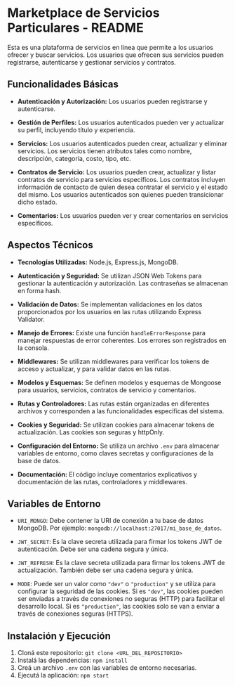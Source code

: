 # Marketplace de Servicios Particulares - README

Esta es una plataforma de servicios en línea que permite a los usuarios ofrecer y buscar servicios. Los usuarios que ofrecen sus servicios pueden registrarse, autenticarse y gestionar servicios y contratos.

## Funcionalidades Básicas

- **Autenticación y Autorización:** Los usuarios pueden registrarse y autenticarse. 

- **Gestión de Perfiles:** Los usuarios autenticados pueden ver y actualizar su perfil, incluyendo título y experiencia.

- **Servicios:** Los usuarios autenticados pueden crear, actualizar y eliminar servicios. Los servicios tienen atributos tales como nombre, descripción, categoría, costo, tipo, etc. 

- **Contratos de Servicio:** Los usuarios pueden crear, actualizar y listar contratos de servicio para servicios específicos. Los contratos incluyen información de contacto de quien desea contratar el servicio y el estado del mismo.
Los usuarios autenticados son quienes pueden transicionar dicho estado.

- **Comentarios:** Los usuarios pueden ver y crear comentarios en servicios específicos. 

## Aspectos Técnicos

- **Tecnologías Utilizadas:** Node.js, Express.js, MongoDB.
  
- **Autenticación y Seguridad:** Se utilizan JSON Web Tokens para gestionar la autenticación y autorización. Las contraseñas se almacenan en forma hash.

- **Validación de Datos:** Se implementan validaciones en los datos proporcionados por los usuarios en las rutas utilizando Express Validator.

- **Manejo de Errores:** Existe una función `handleErrorResponse` para manejar respuestas de error coherentes. Los errores son registrados en la consola.

- **Middlewares:** Se utilizan middlewares para verificar los tokens de acceso y actualizar, y para validar datos en las rutas.

- **Modelos y Esquemas:** Se definen modelos y esquemas de Mongoose para usuarios, servicios, contratos de servicio y comentarios.

- **Rutas y Controladores:** Las rutas están organizadas en diferentes archivos y corresponden a las funcionalidades específicas del sistema.

- **Cookies y Seguridad:** Se utilizan cookies para almacenar tokens de actualización. Las cookies son seguras y httpOnly.

- **Configuración del Entorno:** Se utiliza un archivo `.env` para almacenar variables de entorno, como claves secretas y configuraciones de la base de datos.

- **Documentación:** El código incluye comentarios explicativos y documentación de las rutas, controladores y middlewares.

## Variables de Entorno

- `URI_MONGO`: Debe contener la URI de conexión a tu base de datos MongoDB. Por ejemplo: `mongodb://localhost:27017/mi_base_de_datos`.

- `JWT_SECRET`: Es la clave secreta utilizada para firmar los tokens JWT de autenticación. Debe ser una cadena segura y única.

- `JWT_REFRESH`: Es la clave secreta utilizada para firmar los tokens JWT de actualización. También debe ser una cadena segura y única.

- `MODE`: Puede ser un valor como `"dev"` o `"production"` y se utiliza para configurar la seguridad de las cookies. Si es `"dev"`, las cookies pueden ser enviadas a través de conexiones no seguras (HTTP) para facilitar el desarrollo local. Si es `"production"`, las cookies solo se van a enviar a través de conexiones seguras (HTTPS).


## Instalación y Ejecución

1. Cloná este repositorio: `git clone <URL_DEL_REPOSITORIO>`
2. Instalá las dependencias: `npm install`
3. Creá un archivo `.env` con las variables de entorno necesarias.
4. Ejecutá la aplicación: `npm start`